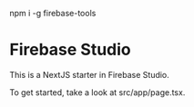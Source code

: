 npm i -g firebase-tools
# Firebase Studio

This is a NextJS starter in Firebase Studio.

To get started, take a look at src/app/page.tsx.

